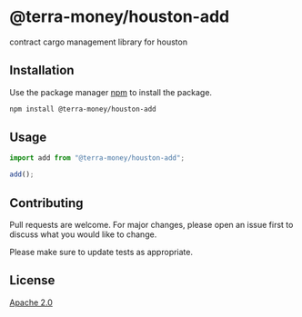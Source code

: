 # @terra-money/houston-add

contract cargo management library for houston

## Installation

Use the package manager [npm](https://www.npmjs.com/get-npm) to install the package.

```bash
npm install @terra-money/houston-add
```

## Usage

```typescript
import add from "@terra-money/houston-add";

add();
```

## Contributing

Pull requests are welcome. For major changes, please open an issue first to discuss what you would like to change.

Please make sure to update tests as appropriate.

## License

[Apache 2.0](https://choosealicense.com/licenses/apache-2.0/)
